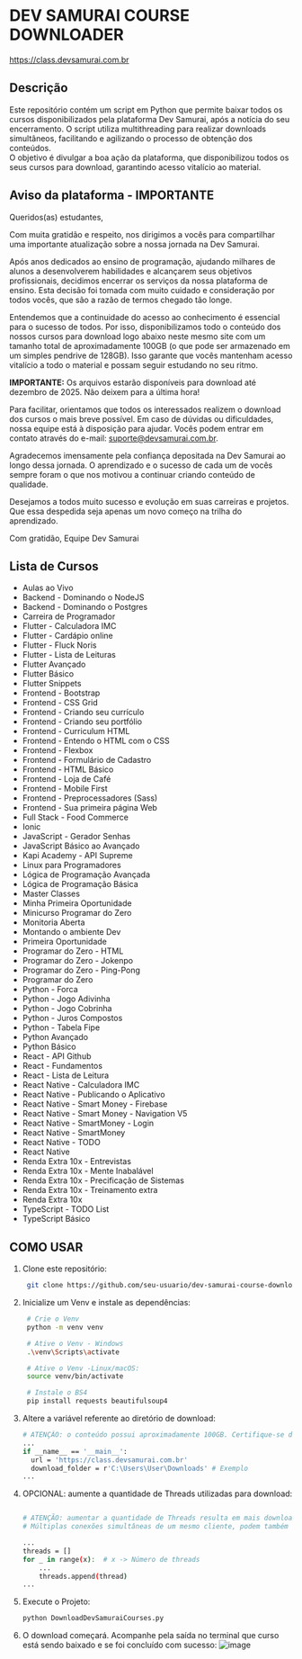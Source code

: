 # DEV SAMURAI COURSE DOWNLOADER
https://class.devsamurai.com.br

## Descrição
Este repositório contém um script em Python que permite baixar todos os cursos disponibilizados pela plataforma Dev Samurai, após a notícia do seu encerramento. O script utiliza multithreading para realizar downloads simultâneos, facilitando e agilizando o processo de obtenção dos conteúdos.<br>
O objetivo é divulgar a boa ação da plataforma, que disponibilizou todos os seus cursos para download, garantindo acesso vitalício ao material.


## Aviso da plataforma - IMPORTANTE
Queridos(as) estudantes,

Com muita gratidão e respeito, nos dirigimos a vocês para compartilhar uma importante atualização sobre a nossa jornada na Dev Samurai.

Após anos dedicados ao ensino de programação, ajudando milhares de alunos a desenvolverem habilidades e alcançarem seus objetivos profissionais, decidimos encerrar os serviços da nossa plataforma de ensino. Esta decisão foi tomada com muito cuidado e consideração por todos vocês, que são a razão de termos chegado tão longe.

Entendemos que a continuidade do acesso ao conhecimento é essencial para o sucesso de todos. Por isso, disponibilizamos todo o conteúdo dos nossos cursos para download logo abaixo neste mesmo site com um tamanho total de aproximadamente 100GB (o que pode ser armazenado em um simples pendrive de 128GB). Isso garante que vocês mantenham acesso vitalício a todo o material e possam seguir estudando no seu ritmo.

**IMPORTANTE:** Os arquivos estarão disponíveis para download até dezembro de 2025. Não deixem para a última hora!

Para facilitar, orientamos que todos os interessados realizem o download dos cursos o mais breve possível. Em caso de dúvidas ou dificuldades, nossa equipe está à disposição para ajudar. Vocês podem entrar em contato através do e-mail: suporte@devsamurai.com.br.

Agradecemos imensamente pela confiança depositada na Dev Samurai ao longo dessa jornada. O aprendizado e o sucesso de cada um de vocês sempre foram o que nos motivou a continuar criando conteúdo de qualidade.

Desejamos a todos muito sucesso e evolução em suas carreiras e projetos. Que essa despedida seja apenas um novo começo na trilha do aprendizado.

Com gratidão,
Equipe Dev Samurai

## Lista de Cursos
- Aulas ao Vivo
- Backend - Dominando o NodeJS
- Backend - Dominando o Postgres
- Carreira de Programador
- Flutter - Calculadora IMC
- Flutter - Cardápio online
- Flutter - Fluck Noris
- Flutter - Lista de Leituras
- Flutter Avançado
- Flutter Básico
- Flutter Snippets
- Frontend - Bootstrap
- Frontend - CSS Grid
- Frontend - Criando seu currículo
- Frontend - Criando seu portfólio
- Frontend - Curriculum HTML
- Frontend - Entendo o HTML com o CSS
- Frontend - Flexbox
- Frontend - Formulário de Cadastro
- Frontend - HTML Básico
- Frontend - Loja de Café
- Frontend - Mobile First
- Frontend - Preprocessadores (Sass)
- Frontend - Sua primeira página Web
- Full Stack - Food Commerce
- Ionic
- JavaScript - Gerador Senhas
- JavaScript Básico ao Avançado
- Kapi Academy - API Supreme
- Linux para Programadores
- Lógica de Programação Avançada
- Lógica de Programação Básica
- Master Classes
- Minha Primeira Oportunidade
- Minicurso Programar do Zero
- Monitoria Aberta
- Montando o ambiente Dev
- Primeira Oportunidade
- Programar do Zero - HTML
- Programar do Zero - Jokenpo
- Programar do Zero - Ping-Pong
- Programar do Zero
- Python - Forca
- Python - Jogo Adivinha
- Python - Jogo Cobrinha
- Python - Juros Compostos
- Python - Tabela Fipe
- Python Avançado
- Python Básico
- React - API Github
- React - Fundamentos
- React - Lista de Leitura
- React Native - Calculadora IMC
- React Native - Publicando o Aplicativo
- React Native - Smart Money - Firebase
- React Native - Smart Money - Navigation V5
- React Native - SmartMoney - Login
- React Native - SmartMoney
- React Native - TODO
- React Native
- Renda Extra 10x - Entrevistas
- Renda Extra 10x - Mente Inabalável
- Renda Extra 10x - Precificação de Sistemas
- Renda Extra 10x - Treinamento extra
- Renda Extra 10x
- TypeScript - TODO List
- TypeScript Básico

## COMO USAR

1. Clone este repositório:
   ```sh
    git clone https://github.com/seu-usuario/dev-samurai-course-downloader.git
   
2. Inicialize um Venv e instale as dependências:
   ```sh
    # Crie o Venv
    python -m venv venv
   
    # Ative o Venv - Windows
    .\venv\Scripts\activate

    # Ative o Venv -Linux/macOS:
    source venv/bin/activate

    # Instale o BS4
    pip install requests beautifulsoup4

3. Altere a variável referente ao diretório de download:
    ```sh
    # ATENÇÃO: o conteúdo possui aproximadamente 100GB. Certifique-se de ter espaço disponível em disco/unidade USB.
    ...
    if __name__ == '__main__':
      url = 'https://class.devsamurai.com.br'
      download_folder = r'C:\Users\User\Downloads' # Exemplo
    ...
    
4. OPCIONAL: aumente a quantidade de Threads utilizadas para download:
    ```sh

    # ATENÇÃO: aumentar a quantidade de Threads resulta em mais downloads simultâneos. Isso pode acelerar o processo de download, mas também aumentará o consumo de largura de banda e a carga sobre o servidor. Use com cautela para evitar sobrecarregar sua conexão ou a plataforma.
    # Múltiplas conexões simultâneas de um mesmo cliente, podem também ser interpretadas como um comportamento suspeito, podendo levar a restrições de acesso ou bloqueios temporários. Recomendo ajustar a quantidade de threads com moderação para evitar problemas de conectividade.

    ...
    threads = []
    for _ in range(x):  # x -> Número de threads
        ...
        threads.append(thread)
    ...

5. Execute o Projeto:
    ```sh
    python DownloadDevSamuraiCourses.py

6. O download começará. Acompanhe pela saída no terminal que curso está sendo baixado e se foi concluído com sucesso:
   ![image](https://github.com/user-attachments/assets/8e627c82-d9d5-4f4c-bbb9-7752eaf7aea9)


    



